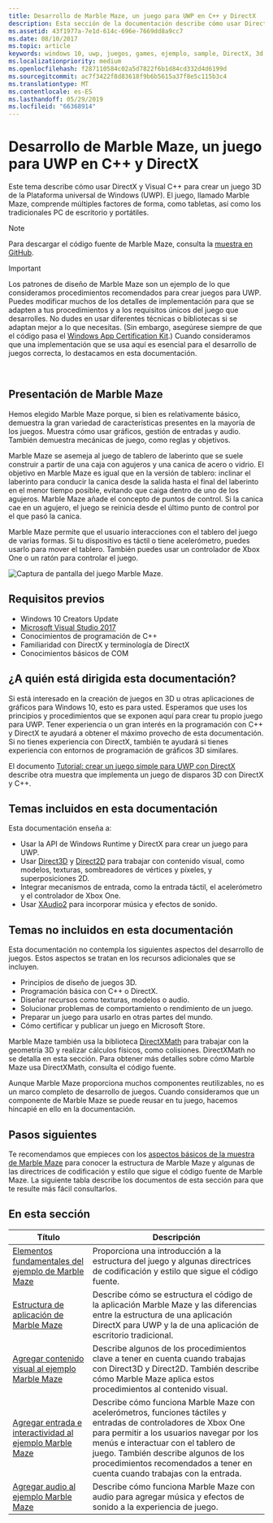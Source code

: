 ```yaml
---
title: Desarrollo de Marble Maze, un juego para UWP en C++ y DirectX
description: Esta sección de la documentación describe cómo usar DirectX y Visual C++ para crear un juego 3D de la Plataforma universal de Windows (UWP).
ms.assetid: 43f1977a-7e1d-614c-696e-7669dd8a9cc7
ms.date: 08/10/2017
ms.topic: article
keywords: windows 10, uwp, juegos, games, ejemplo, sample, DirectX, 3d
ms.localizationpriority: medium
ms.openlocfilehash: f287110584c02a5d7822f6b1d84cd332d4d6199d
ms.sourcegitcommit: ac7f3422f8d83618f9b6b5615a37f8e5c115b3c4
ms.translationtype: MT
ms.contentlocale: es-ES
ms.lasthandoff: 05/29/2019
ms.locfileid: "66368914"
---
```

# <a name="developing-marble-maze-a-uwp-game-in-c-and-directx"></a>Desarrollo de Marble Maze, un juego para UWP en C++ y DirectX




Este tema describe cómo usar DirectX y Visual C++ para crear un juego 3D de la Plataforma universal de Windows (UWP). El juego, llamado Marble Maze, comprende múltiples factores de forma, como tabletas, así como los tradicionales PC de escritorio y portátiles.

> [!NOTE]
> Para descargar el código fuente de Marble Maze, consulta la [muestra en GitHub](https://go.microsoft.com/fwlink/?LinkId=624011).

> [!IMPORTANT]
> Los patrones de diseño de Marble Maze son un ejemplo de lo que consideramos procedimientos recomendados para crear juegos para UWP. Puedes modificar muchos de los detalles de implementación para que se adapten a tus procedimientos y a los requisitos únicos del juego que desarrolles. No dudes en usar diferentes técnicas o bibliotecas si se adaptan mejor a lo que necesitas. (Sin embargo, asegúrese siempre de que el código pasa el [Windows App Certification Kit](https://docs.microsoft.com/windows/uwp/debug-test-perf/windows-app-certification-kit).) Cuando consideramos que una implementación que se usa aquí es esencial para el desarrollo de juegos correcta, lo destacamos en esta documentación.

 

## <a name="introducing-marble-maze"></a>Presentación de Marble Maze


Hemos elegido Marble Maze porque, si bien es relativamente básico, demuestra la gran variedad de características presentes en la mayoría de los juegos. Muestra cómo usar gráficos, gestión de entradas y audio. También demuestra mecánicas de juego, como reglas y objetivos.

Marble Maze se asemeja al juego de tablero de laberinto que se suele construir a partir de una caja con agujeros y una canica de acero o vidrio. El objetivo en Marble Maze es igual que en la versión de tablero: inclinar el laberinto para conducir la canica desde la salida hasta el final del laberinto en el menor tiempo posible, evitando que caiga dentro de uno de los agujeros. Marble Maze añade el concepto de puntos de control. Si la canica cae en un agujero, el juego se reinicia desde el último punto de control por el que pasó la canica.

Marble Maze permite que el usuario interacciones con el tablero del juego de varias formas. Si tu dispositivo es táctil o tiene acelerómetro, puedes usarlo para mover el tablero. También puedes usar un controlador de Xbox One o un ratón para controlar el juego.

![Captura de pantalla del juego Marble Maze.](images/marblemaze-2.png)

## <a name="prerequisites"></a>Requisitos previos


-   Windows 10 Creators Update
-   [Microsoft Visual Studio 2017](https://www.visualstudio.com/downloads/)
-   Conocimientos de programación de C++
-   Familiaridad con DirectX y terminología de DirectX
-   Conocimientos básicos de COM

## <a name="who-should-read-this"></a>¿A quién está dirigida esta documentación?


Si está interesado en la creación de juegos en 3D u otras aplicaciones de gráficos para Windows 10, esto es para usted. Esperamos que uses los principios y procedimientos que se exponen aquí para crear tu propio juego para UWP. Tener experiencia o un gran interés en la programación con C++ y DirectX te ayudará a obtener el máximo provecho de esta documentación. Si no tienes experiencia con DirectX, también te ayudará si tienes experiencia con entornos de programación de gráficos 3D similares.

El documento [Tutorial: crear un juego simple para UWP con DirectX](tutorial--create-your-first-uwp-directx-game.md) describe otra muestra que implementa un juego de disparos 3D con DirectX y C++.

## <a name="what-this-documentation-covers"></a>Temas incluidos en esta documentación


Esta documentación enseña a:

-   Usar la API de Windows Runtime y DirectX para crear un juego para UWP.
-   Usar [Direct3D](https://docs.microsoft.com/windows/desktop/direct3d11/atoc-dx-graphics-direct3d-11) y [Direct2D](https://docs.microsoft.com/windows/desktop/Direct2D/direct2d-portal) para trabajar con contenido visual, como modelos, texturas, sombreadores de vértices y píxeles, y superposiciones 2D.
-   Integrar mecanismos de entrada, como la entrada táctil, el acelerómetro y el controlador de Xbox One.
-   Usar [XAudio2](https://docs.microsoft.com/windows/desktop/xaudio2/xaudio2-apis-portal) para incorporar música y efectos de sonido.

## <a name="what-this-documentation-does-not-cover"></a>Temas no incluidos en esta documentación


Esta documentación no contempla los siguientes aspectos del desarrollo de juegos. Estos aspectos se tratan en los recursos adicionales que se incluyen.

-   Principios de diseño de juegos 3D.
-   Programación básica con C++ o DirectX.
-   Diseñar recursos como texturas, modelos o audio.
-   Solucionar problemas de comportamiento o rendimiento de un juego.
-   Preparar un juego para usarlo en otras partes del mundo.
-   Cómo certificar y publicar un juego en Microsoft Store.

Marble Maze también usa la biblioteca [DirectXMath](https://docs.microsoft.com/windows/desktop/dxmath/directxmath-portal) para trabajar con la geometría 3D y realizar cálculos físicos, como colisiones. DirectXMath no se detalla en esta sección. Para obtener más detalles sobre cómo Marble Maze usa DirectXMath, consulta el código fuente.

Aunque Marble Maze proporciona muchos componentes reutilizables, no es un marco completo de desarrollo de juegos. Cuando consideramos que un componente de Marble Maze se puede reusar en tu juego, hacemos hincapié en ello en la documentación.

## <a name="next-steps"></a>Pasos siguientes


Te recomendamos que empieces con los [aspectos básicos de la muestra de Marble Maze](marble-maze-sample-fundamentals.md) para conocer la estructura de Marble Maze y algunas de las directrices de codificación y estilo que sigue el código fuente de Marble Maze. La siguiente tabla describe los documentos de esta sección para que te resulte más fácil consultarlos.

## <a name="in-this-section"></a>En esta sección


| Título                                                                                                                    | Descripción                                                                                                                                                                                                                                        |
|--------------------------------------------------------------------------------------------------------------------------|----------------------------------------------------------------------------------------------------------------------------------------------------------------------------------------------------------------------------------------------------|
| [Elementos fundamentales del ejemplo de Marble Maze](marble-maze-sample-fundamentals.md)                                                   | Proporciona una introducción a la estructura del juego y algunas directrices de codificación y estilo que sigue el código fuente.                                                                                                                                 |
| [Estructura de aplicación de Marble Maze](marble-maze-application-structure.md)                                               | Describe cómo se estructura el código de la aplicación Marble Maze y las diferencias entre la estructura de una aplicación DirectX para UWP y la de una aplicación de escritorio tradicional.                                                                                    |
| [Agregar contenido visual al ejemplo Marble Maze](adding-visual-content-to-the-marble-maze-sample.md)                   | Describe algunos de los procedimientos clave a tener en cuenta cuando trabajas con Direct3D y Direct2D. También describe cómo Marble Maze aplica estos procedimientos al contenido visual.                                                                           |
| [Agregar entrada e interactividad al ejemplo Marble Maze](adding-input-and-interactivity-to-the-marble-maze-sample.md) | Describe cómo funciona Marble Maze con acelerómetros, funciones táctiles y entradas de controladores de Xbox One para permitir a los usuarios navegar por los menús e interactuar con el tablero de juego. También describe algunos de los procedimientos recomendados a tener en cuenta cuando trabajas con la entrada. |
| [Agregar audio al ejemplo Marble Maze](adding-audio-to-the-marble-maze-sample.md)                                     | Describe cómo funciona Marble Maze con audio para agregar música y efectos de sonido a la experiencia de juego.                                                                                                                                                  |

 

 

 




